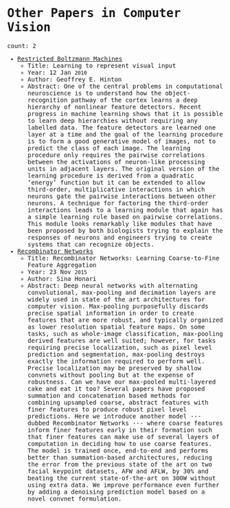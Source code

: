 <span style="font-family:monospace">

# Other Papers in Computer Vision

count: 2

* [Restricted Boltzmann Machines](https://royalsocietypublishing.org/doi/10.1098/rstb.2009.0200)
    * Title: Learning to represent visual input
    * Year: 12 Jan `2010`
    * Author: Geoffrey E. Hinton
    * Abstract: One of the central problems in computational neuroscience is to understand how the object-recognition pathway of the cortex learns a deep hierarchy of nonlinear feature detectors. Recent progress in machine learning shows that it is possible to learn deep hierarchies without requiring any labelled data. The feature detectors are learned one layer at a time and the goal of the learning procedure is to form a good generative model of images, not to predict the class of each image. The learning procedure only requires the pairwise correlations between the activations of neuron-like processing units in adjacent layers. The original version of the learning procedure is derived from a quadratic ‘energy’ function but it can be extended to allow third-order, multiplicative interactions in which neurons gate the pairwise interactions between other neurons. A technique for factoring the third-order interactions leads to a learning module that again has a simple learning rule based on pairwise correlations. This module looks remarkably like modules that have been proposed by both biologists trying to explain the responses of neurons and engineers trying to create systems that can recognize objects.
* [Recombinator Networks](https://arxiv.org/abs/1511.07356)
    * Title: Recombinator Networks: Learning Coarse-to-Fine Feature Aggregation
    * Year: 23 Nov `2015`
    * Author: Sina Honari
    * Abstract: Deep neural networks with alternating convolutional, max-pooling and decimation layers are widely used in state of the art architectures for computer vision. Max-pooling purposefully discards precise spatial information in order to create features that are more robust, and typically organized as lower resolution spatial feature maps. On some tasks, such as whole-image classification, max-pooling derived features are well suited; however, for tasks requiring precise localization, such as pixel level prediction and segmentation, max-pooling destroys exactly the information required to perform well. Precise localization may be preserved by shallow convnets without pooling but at the expense of robustness. Can we have our max-pooled multi-layered cake and eat it too? Several papers have proposed summation and concatenation based methods for combining upsampled coarse, abstract features with finer features to produce robust pixel level predictions. Here we introduce another model --- dubbed Recombinator Networks --- where coarse features inform finer features early in their formation such that finer features can make use of several layers of computation in deciding how to use coarse features. The model is trained once, end-to-end and performs better than summation-based architectures, reducing the error from the previous state of the art on two facial keypoint datasets, AFW and AFLW, by 30\% and beating the current state-of-the-art on 300W without using extra data. We improve performance even further by adding a denoising prediction model based on a novel convnet formulation.
